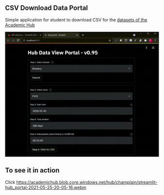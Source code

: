 ## CSV Download Data Portal

Simple application for student to download CSV for the [datasets of the Academic Hub](https://academic.osisoft.com/datasets)  

![](https://github.com/academic-hub/datasets/blob/master/WIP/screenshot1.png)

## To see it in action

Click https://academichub.blob.core.windows.net/hub/champlain/streamlit-hub_portal-2021-05-25-20-05-16.webm
